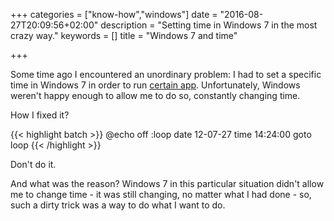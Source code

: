 +++
categories = ["know-how","windows"]
date = "2016-08-27T20:09:56+02:00"
description = "Setting time in Windows 7 in the most crazy way."
keywords = []
title = "Windows 7 and time"

+++

Some time ago I encountered an unordinary problem: I had to set a specific time in Windows 7 in order to run [certain app](http://www.oxid.it/cain.html). Unfortunately, Windows weren't happy enough to allow me to do so, constantly changing time.
<!--more-->

How I fixed it?

{{< highlight batch >}}
@echo off
:loop
date 12-07-27
time 14:24:00
goto loop
{{<  /highlight >}}

Don't do it.

And what was the reason? Windows 7 in this particular situation didn't allow me to change time - it was still changing, no matter what I had done - so, such a dirty trick was a way to do what I want to do.
